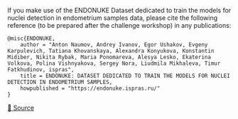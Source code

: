 If you make use of the ENDONUKE Dataset dedicated to train the models for nuclei detection in endometrium samples data, please cite the following reference (to be prepared after the challenge workshop) in any publications:

```
@misc{ENDONUKE,
	author = "Anton Naumov, Andrey Ivanov, Egor Ushakov, Evgeny Karpulevich, Tatiana Khovanskaya, Alexandra Konyukova, Konstantin Midiber, Nikita Rybak, Maria Ponomareva, Alesya Lesko, Ekaterina Volkova, Polina Vishnyakova, Sergey Nora, Liudmila Mikhaleva, Timur Fatkhudinov, ispras",
	title = ENDONUKE: DATASET DEDICATED TO TRAIN THE MODELS FOR NUCLEI DETECTION IN ENDOMETRIUM SAMPLES,
	howpublished = "https://endonuke.ispras.ru/"
}
```

[🔗 Source](https://endonuke.ispras.ru/)